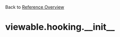 
Back to [Reference Overview](https://github.com/pyrustic/viewable/blob/master/docs/reference/README.md)

# viewable.hooking.\_\_init\_\_



<br>


